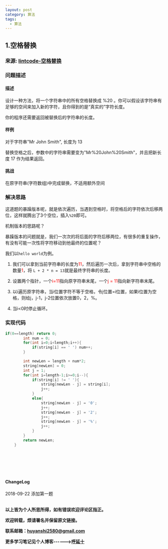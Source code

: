 ```yaml
---
layout: post
category: 算法
tags:
  - 算法
---
```



## 1.空格替换

### 来源: <a href="https://www.lintcode.com/problem/space-replacement/description">lintcode-空格替换</a>

### 问题描述

#### 描述
设计一种方法，将一个字符串中的所有空格替换成 %20 。你可以假设该字符串有足够的空间来加入新的字符，且你得到的是“真实的”字符长度。

你的程序还需要返回被替换后的字符串的长度。

#### 样例

对于字符串"Mr John Smith", 长度为 13

替换空格之后，参数中的字符串需要变为"Mr%20John%20Smith"，并且把新长度 17 作为结果返回。

#### 挑战

在原字符串(字符数组)中完成替换，不适用额外空间

### 解决思路

这道题的暴躁版本呢，就是依次遍历，当遇到空格时，将空格后的字符依次后移两位，这样就腾出了3个空位，插入```%20```即可。

机制版本的思路呢？

暴躁版本的问题就是，我们一次次的将后面的字符后移两位，有很多的重复操作，有没有可能一次性将字符移动到他最终的位置呢？

我们以```hello world```为例。


1. 我们可以拿到当前字符串的长度为<font color="red">11</font>，然后遍历一次后，拿到字符串中空格的数量<font color="red">1</font>，将 ```L + 2 * n = 13```就是最终字符串的长度。

2. 设置两个指针，一个<font color="red">i=11</font>指向原字符串末尾，一个<font color="red">j = 11</font>指向新字符串末尾。

3. 以i遍历原字符串，当i位置字符不等于空格，令j位置=i位置，如果i位置为空格，则给j，j-1，j-2位置依次放置0，2，%。

4. 当i<0时停止循环。


### 实现代码

```java
if(0==length) return 0;
        int num = 0;
        for(int i=0;i<length;i++){
            if(string[i] == ' ') num++;
        }

        int newLen = length + num*2;
        string[newLen] = 0;
        int j = 1;
        for(int i=length-1;i>=0;i--){
            if(string[i] != ' '){
                string[newLen - j] = string[i];
                j++;
            }
            else{
                string[newLen - j] = '0';
                j++;
                string[newLen - j] = '2';
                j++;
                string[newLen - j] = '%';
                j++;
            }
        }
        return newLen;
    }
```







<br>
<br>
<br>
<br>
<h4>ChangeLog</h4>
2018-09-22 添加第一题
<br>
<br>

**以上皆为个人所思所得，如有错误欢迎评论区指正。**

**欢迎转载，烦请署名并保留原文链接。**

**联系邮箱：huyanshi2580@gmail.com**

**更多学习笔记见个人博客------><a href="{{ site.baseurl }}/">呼延十</a>**
